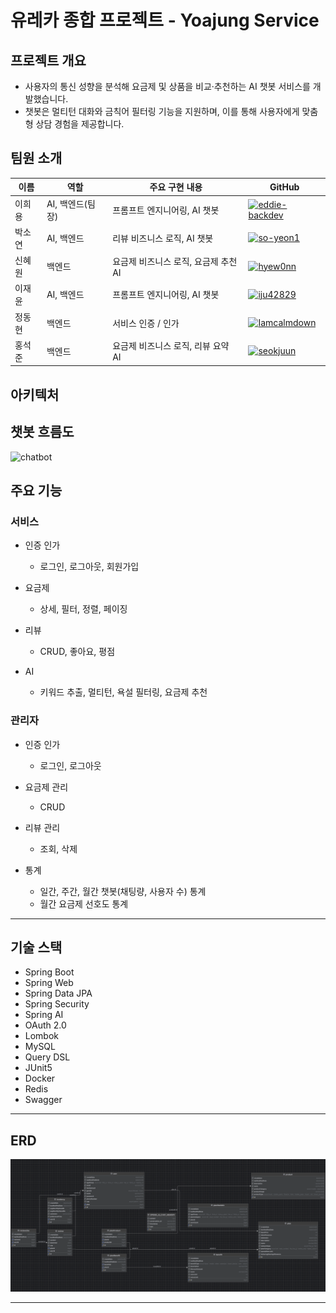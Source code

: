 # 유레카 종합 프로젝트 - Yoajung Service

## 프로젝트 개요
- 사용자의 통신 성향을 분석해 요금제 및 상품을 비교·추천하는 AI 챗봇 서비스를 개발했습니다.
- 챗봇은 멀티턴 대화와 금칙어 필터링 기능을 지원하며, 이를 통해 사용자에게 맞춤형 상담 경험을 제공합니다.

## 팀원 소개

| 이름   | 역할             | 주요 구현 내용                                 | GitHub                                                                                                                                                          |
|--------|------------------|----------------------------------------------|-----------------------------------------------------------------------------------------------------------------------------------------------------------------|
| 이희용 | AI, 백엔드(팀장)  | 프롬프트 엔지니어링, AI 챗봇                   | <a href="https://github.com/eddie-backdev"><img src="https://avatars.githubusercontent.com/u/50799519?v=4" width="100" height="100" alt="eddie-backdev" /></a> |
| 박소연 | AI, 백엔드       | 리뷰 비즈니스 로직, AI 챗봇                    | <a href="https://github.com/so-yeon1"><img src="https://avatars.githubusercontent.com/u/82212460?v=4" width="100" height="100" alt="so-yeon1" /></a>           |
| 신혜원 | 백엔드           | 요금제 비즈니스 로직, 요금제 추천 AI           | <a href="https://github.com/hyew0nn"><img src="https://avatars.githubusercontent.com/u/113279618?v=4" width="100" height="100" alt="hyew0nn" /></a>            |
| 이재윤 | AI, 백엔드       | 프롬프트 엔지니어링, AI 챗봇                   | <a href="https://github.com/iju42829"><img src="https://avatars.githubusercontent.com/u/116072376?v=4" width="100" height="100" alt="iju42829" /></a>          |
| 정동현 | 백엔드           | 서비스 인증 / 인가                            | <a href="https://github.com/Iamcalmdown"><img src="https://avatars.githubusercontent.com/u/144317474?v=4" width="100" height="100" alt="Iamcalmdown" /></a>     |
| 홍석준 | 백엔드           | 요금제 비즈니스 로직, 리뷰 요약 AI             | <a href="https://github.com/seokjuun"><img src="https://avatars.githubusercontent.com/u/45346977?v=4" width="100" height="100" alt="seokjuun" /></a>           |

## 아키텍처

## 챗봇 흐름도
![chatbot](https://github.com/user-attachments/assets/1ea7ca53-a415-4d7c-96f7-bc2ed17a7522)

## 주요 기능

### 서비스

* 인증 인가
    * 로그인, 로그아웃, 회원가입


* 요금제
    * 상세, 필터, 정렬, 페이징


* 리뷰
    * CRUD, 좋아요, 평점


* AI
    * 키워드 추출, 멀티턴, 욕설 필터링, 요금제 추천

### 관리자

* 인증 인가
    * 로그인, 로그아웃


* 요금제 관리
    * CRUD


* 리뷰 관리
    * 조회, 삭제


* 통계
    * 일간, 주간, 월간 챗봇(채팅량, 사용자 수) 통계
    * 월간 요금제 선호도 통계

---

## 기술 스택

- Spring Boot
- Spring Web
- Spring Data JPA
- Spring Security
- Spring AI
- OAuth 2.0
- Lombok
- MySQL
- Query DSL
- JUnit5
- Docker
- Redis
- Swagger

---

## ERD

![ERD](erd.png)

---
